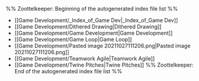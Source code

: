 %% Zoottelkeeper: Beginning of the autogenerated index file list  %%
-  [[Game Development/_Index_of_Game Dev|_Index_of_Game Dev]]
-  [[Game Development/Dithered Drawing|Dithered Drawing]]
-  [[Game Development/Game Development|Game Development]]
-  [[Game Development/Game Loop|Game Loop]]
-  [[Game Development/Pasted image 20211027111206.png|Pasted image 20211027111206.png]]
-  [[Game Development/Teamwork Agile|Teamwork Agile]]
-  [[Game Development/Twine Pitches|Twine Pitches]]
%% Zoottelkeeper: End of the autogenerated index file list  %%
